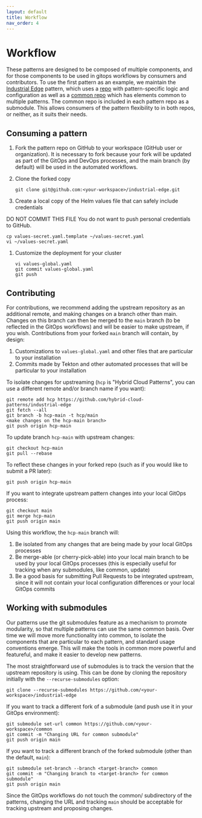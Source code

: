 ```yaml
---
layout: default
title: Workflow
nav_order: 4
---
```


# Workflow

These patterns are designed to be composed of multiple components, and for those components to be used in gitops
workflows by consumers and contributors.  To use the first pattern as an example, we maintain the [Industrial Edge](industrial-edge) pattern, which uses a [repo](https://github.com/hybrid-cloud-patterns/industrial-edge) with pattern-specific logic and configuration as well as a [common repo](https://github.com/hybrid-cloud-patterns/common) which has elements common to multiple patterns.  The common repo is included in each pattern repo as a submodule.  This allows
consumers of the pattern flexibility to in both repos, or neither, as it suits their needs.

## Consuming a pattern 

1. Fork the pattern repo on GitHub to your workspace (GitHub user or organization). It is necessary to fork because your fork will be updated as part of the GitOps and DevOps processes, and the main branch (by default) will be used in the automated workflows.

1. Clone the forked copy

   `git clone git@github.com:<your-workspace>/industrial-edge.git`

1. Create a local copy of the Helm values file that can safely include credentials

  DO NOT COMMIT THIS FILE
  You do not want to push personal credentials to GitHub.
   ```
   cp values-secret.yaml.template ~/values-secret.yaml
   vi ~/values-secret.yaml
   ```

1. Customize the deployment for your cluster

   ```
   vi values-global.yaml
   git commit values-global.yaml
   git push
   ```

## Contributing

For contributions, we recommend adding the upstream repository as an additional remote, and making changes on a
branch other than main.  Changes on this branch can then be merged to the `main` branch (to be reflected in the GitOps
workflows) and will be easier to make upstream, if you wish.  Contributions from your forked `main` branch will contain, by design:

1. Customizations to `values-global.yaml` and other files that are particular to your installation
1. Commits made by Tekton and other automated processes that will be particular to your installation

To isolate changes for upstreaming (`hcp` is "Hybrid Cloud Patterns", you can use a different remote and/or branch name
if you want):

   ```
   git remote add hcp https://github.com/hybrid-cloud-patterns/industrial-edge
   git fetch --all
   git branch -b hcp-main -t hcp/main
   <make changes on the hcp-main branch>
   git push origin hcp-main
   ```

To update branch `hcp-main` with upstream changes:
   ```
   git checkout hcp-main
   git pull --rebase 
   ```

To reflect these changes in your forked repo (such as if you would like to submit a PR later):
   ```
   git push origin hcp-main
   ```

If you want to integrate upstream pattern changes into your local GitOps process:
   ```
   git checkout main
   git merge hcp-main
   git push origin main
   ```

Using this workflow, the `hcp-main` branch will:

1. Be isolated from any changes that are being made by your local GitOps processes
1. Be merge-able (or cherry-pick-able) into your local main branch to be used by your local GitOps processes 
(this is especially useful for tracking when any submodules, like common, update)
1. Be a good basis for submitting Pull Requests to be integrated upstream, since it will not contain your local configuration differences or your local GitOps commits

## Working with submodules

Our patterns use the git submodules feature as a mechanism to promote modularity, so that multiple patterns can use the
same common basis.  Over time we will move more functionality into common, to isolate the components that are 
particular to each pattern, and standard usage conventions emerge.  This will make the tools in common more powerful and featureful, and make it easier to develop new patterns.

The most straightforward use of submodules is to track the version that the upstream repository is using.  This can be
done by cloning the repository initially with the `--recurse-submodules` option:
   ```
   git clone --recurse-submodules https://github.com/<your-workspace>/industrial-edge
   ```

If you want to track a different fork of a submodule (and push use it in your GitOps environment):
   ```
   git submodule set-url common https://github.com/<your-workspace>/common
   git commit -m "Changing URL for common submodule"
   git push origin main
   ```

If you want to track a different branch of the forked submodule (other than the default, `main`):
   ```
   git submodule set-branch --branch <target-branch> common
   git commit -m "Changing branch to <target-branch> for common submodule"
   git push origin main
   ```

Since the GitOps workflows do not touch the common/ subdirectory of the patterns, changing the URL and tracking `main`
should be acceptable for tracking upstream and proposing changes.
